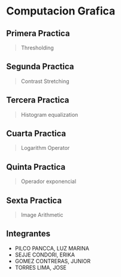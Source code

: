 # Computacion Grafica

## Primera Practica 

>Thresholding

## Segunda Practica 

>Contrast Stretching

## Tercera Practica 

>Histogram equalization

## Cuarta Practica 

>Logarithm Operator

## Quinta Practica 

>Operador exponencial

## Sexta Practica 

>Image Arithmetic

## Integrantes

* PILCO PANCCA, LUZ MARINA
* SEJJE CONDORI, ERIKA
* GOMEZ CONTRERAS, JUNIOR
* TORRES LIMA, JOSE 